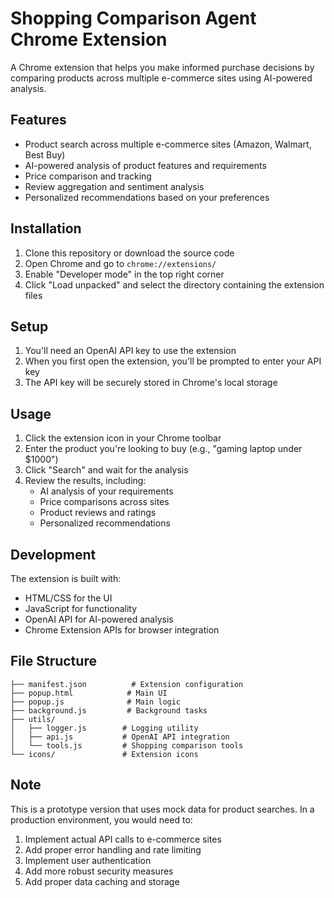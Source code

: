 # Shopping Comparison Agent Chrome Extension

A Chrome extension that helps you make informed purchase decisions by comparing products across multiple e-commerce sites using AI-powered analysis.

## Features

- Product search across multiple e-commerce sites (Amazon, Walmart, Best Buy)
- AI-powered analysis of product features and requirements
- Price comparison and tracking
- Review aggregation and sentiment analysis
- Personalized recommendations based on your preferences

## Installation

1. Clone this repository or download the source code
2. Open Chrome and go to `chrome://extensions/`
3. Enable "Developer mode" in the top right corner
4. Click "Load unpacked" and select the directory containing the extension files

## Setup

1. You'll need an OpenAI API key to use the extension
2. When you first open the extension, you'll be prompted to enter your API key
3. The API key will be securely stored in Chrome's local storage

## Usage

1. Click the extension icon in your Chrome toolbar
2. Enter the product you're looking to buy (e.g., "gaming laptop under $1000")
3. Click "Search" and wait for the analysis
4. Review the results, including:
   - AI analysis of your requirements
   - Price comparisons across sites
   - Product reviews and ratings
   - Personalized recommendations

## Development

The extension is built with:
- HTML/CSS for the UI
- JavaScript for functionality
- OpenAI API for AI-powered analysis
- Chrome Extension APIs for browser integration

## File Structure

```
├── manifest.json          # Extension configuration
├── popup.html            # Main UI
├── popup.js              # Main logic
├── background.js         # Background tasks
├── utils/
│   ├── logger.js        # Logging utility
│   ├── api.js           # OpenAI API integration
│   └── tools.js         # Shopping comparison tools
└── icons/               # Extension icons
```

## Note

This is a prototype version that uses mock data for product searches. In a production environment, you would need to:
1. Implement actual API calls to e-commerce sites
2. Add proper error handling and rate limiting
3. Implement user authentication
4. Add more robust security measures
5. Add proper data caching and storage 